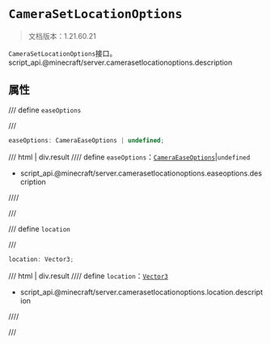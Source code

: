 # `CameraSetLocationOptions`

> 文档版本：1.21.60.21

`CameraSetLocationOptions`接口。script_api.@minecraft/server.camerasetlocationoptions.description

## 属性

/// define
`easeOptions`


///

```js
easeOptions: CameraEaseOptions | undefined;
```

/// html | div.result
//// define
`easeOptions`：[`CameraEaseOptions`](./cameraeaseoptions.md)|`undefined`

- script_api.@minecraft/server.camerasetlocationoptions.easeoptions.description


////

///


/// define
`location`


///

```js
location: Vector3;
```

/// html | div.result
//// define
`location`：[`Vector3`](./vector3.md)

- script_api.@minecraft/server.camerasetlocationoptions.location.description


////

///

